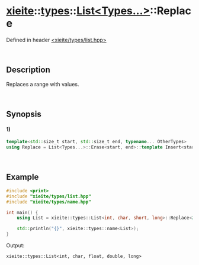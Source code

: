 # [xieite](../../../../../xieite.md)\:\:[types](../../../../../types.md)\:\:[List<Types...>](../../../list.md)\:\:Replace
Defined in header [<xieite/types/list.hpp>](../../../../../../include/xieite/types/list.hpp)

&nbsp;

## Description
Replaces a range with values.

&nbsp;

## Synopsis
#### 1)
```cpp
template<std::size_t start, std::size_t end, typename... OtherTypes>
using Replace = List<Types...>::Erase<start, end>::template Insert<start, OtherTypes...>;
```

&nbsp;

## Example
```cpp
#include <print>
#include "xieite/types/list.hpp"
#include "xieite/types/name.hpp"

int main() {
    using List = xieite::types::List<int, char, short, long>::Replace<2, 1, float, double>;

    std::println("{}", xieite::types::name<List>);
}
```
Output:
```
xieite::types::List<int, char, float, double, long>
```
